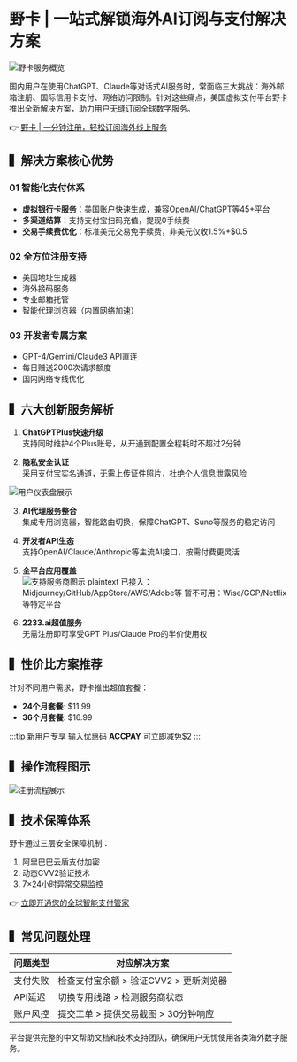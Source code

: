 # 野卡 | 一站式解锁海外AI订阅与支付解决方案

![野卡服务概览](https://bbtdd.com/wp-content/uploads/img/8516339658460.webp)

国内用户在使用ChatGPT、Claude等对话式AI服务时，常面临三大挑战：海外邮箱注册、国际信用卡支付、网络访问限制。针对这些痛点，美国虚拟支付平台野卡推出全新解决方案，助力用户无缝订阅全球数字服务。

👉 [野卡 | 一分钟注册，轻松订阅海外线上服务](https://bbtdd.com/yeka)

## ▍解决方案核心优势

### 01 智能化支付体系
- **虚拟银行卡服务**：美国账户快速生成，兼容OpenAI/ChatGPT等45+平台
- **多渠道结算**：支持支付宝扫码充值，提现0手续费
- **交易手续费优化**：标准美元交易免手续费，非美元仅收1.5%+$0.5

### 02 全方位注册支持
- 美国地址生成器
- 海外接码服务
- 专业邮箱托管
- 智能代理浏览器（内置网络加速）

### 03 开发者专属方案
- GPT-4/Gemini/Claude3 API直连
- 每日赠送2000次请求额度
- 国内网络专线优化

## ▍六大创新服务解析

1. **ChatGPTPlus快速升级**  
   支持同时维护4个Plus账号，从开通到配置全程耗时不超过2分钟


2. **隐私安全认证**  
   采用支付宝实名通道，无需上传证件照片，杜绝个人信息泄露风险

![用户仪表盘展示](https://bbtdd.com/wp-content/uploads/img/09962416019413.webp)

3. **AI代理服务整合**  
   集成专用浏览器，智能路由切换，保障ChatGPT、Suno等服务的稳定访问

4. **开发者API生态**  
   支持OpenAI/Claude/Anthropic等主流AI接口，按需付费更灵活

5. **全平台应用覆盖**  
   ![支持服务商图示](https://bbtdd.com/wp-content/uploads/img/73881738506733.webp)
   plaintext
   已接入：Midjourney/GitHub/AppStore/AWS/Adobe等
   暂不可用：Wise/GCP/Netflix等特定平台
   

6. **2233.ai超值服务**  
   无需注册即可享受GPT Plus/Claude Pro的半价使用权

## ▍性价比方案推荐

针对不同用户需求，野卡推出超值套餐：
- **24个月套餐**: $11.99
- **36个月套餐**: $16.99

:::tip 新用户专享
输入优惠码 **ACCPAY** 可立即减免$2
:::

## ▍操作流程图示

![注册流程展示](https://bbtdd.com/wp-content/uploads/img/5522833299.webp)

## ▍技术保障体系

野卡通过三层安全保障机制：
1. 阿里巴巴云盾支付加密
2. 动态CVV2验证技术
3. 7×24小时异常交易监控

👉 [立即开通您的全球智能支付管家](https://bbtdd.com/yeka)

## ▍常见问题处理

| 问题类型 | 对应解决方案 |
|---------|--------------|
| 支付失败 | 检查支付宝余额 > 验证CVV2 > 更新浏览器 |
| API延迟 | 切换专用线路 > 检测服务商状态 |
| 账户风控 | 提交工单 > 提供交易截图 > 30分钟响应 |

平台提供完整的中文帮助文档和技术支持团队，确保用户无忧使用各类海外数字服务。